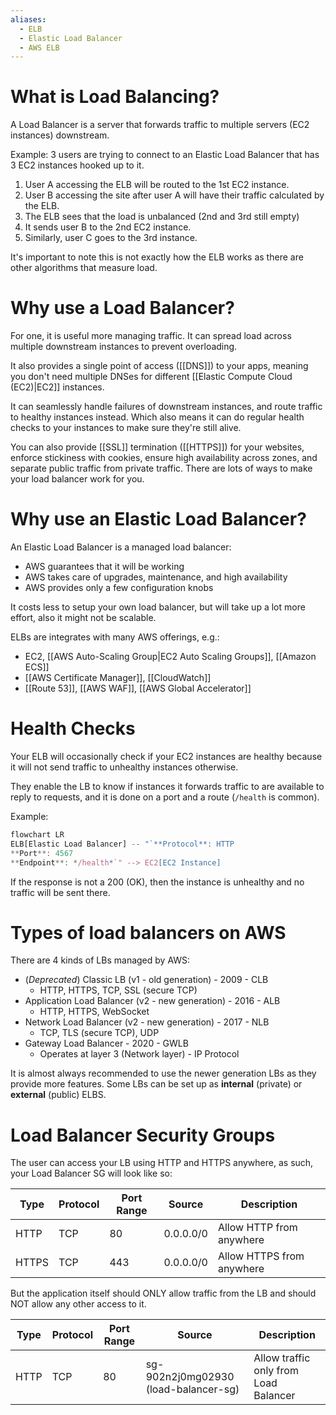 ```yaml
---
aliases:
  - ELB
  - Elastic Load Balancer
  - AWS ELB
---
```

# What is Load Balancing?
A Load Balancer is a server that forwards traffic to multiple servers (EC2 instances) downstream.

Example:
3 users are trying to connect to an Elastic Load Balancer that has 3 EC2 instances hooked up to it.

1. User A accessing the ELB will be routed to the 1st EC2 instance. 
2. User B accessing the site after user A will have their traffic calculated by the ELB. 
3. The ELB sees that the load is unbalanced (2nd and 3rd still empty)
4. It sends user B to the 2nd EC2 instance. 
5. Similarly, user C goes to the 3rd instance.

It's important to note this is not exactly how the ELB works as there are other algorithms that measure load.

# Why use a Load Balancer?
For one, it is useful more managing traffic. It can spread load across multiple downstream instances to prevent overloading.

It also provides a single point of access ([[DNS]]) to your apps, meaning you don't need multiple DNSes for different [[Elastic Compute Cloud (EC2)|EC2]] instances. 

It can seamlessly handle failures of downstream instances, and route traffic to healthy instances instead. Which also means it can do regular health checks to your instances to make sure they're still alive.

You can also provide [[SSL]] termination ([[HTTPS]]) for your websites, enforce stickiness with cookies, ensure high availability across zones, and separate public traffic from private traffic. There are lots of ways to make your load balancer work for you.

# Why use an Elastic Load Balancer?
An Elastic Load Balancer is a managed load balancer:
- AWS guarantees that it will be working
- AWS takes care of upgrades, maintenance, and high availability
- AWS provides only a few configuration knobs

It costs less to setup your own load balancer, but will take up a lot more effort, also it might not be scalable.

ELBs are integrates with many AWS offerings, e.g.:
- EC2, [[AWS Auto-Scaling Group|EC2 Auto Scaling Groups]], [[Amazon ECS]]
- [[AWS Certificate Manager]], [[CloudWatch]]
- [[Route 53]], [[AWS WAF]], [[AWS Global Accelerator]]

# Health Checks
Your ELB will occasionally check if your EC2 instances are healthy because it will not send traffic to unhealthy instances otherwise.

They enable the LB to know if instances it forwards traffic to are available to reply to requests, and it is done on a port and a route (`/health` is common).

Example:
```mermaid.js
flowchart LR
ELB[Elastic Load Balancer] -- "`**Protocol**: HTTP
**Port**: 4567
**Endpoint**: */health*`" --> EC2[EC2 Instance]
```

If the response is not a 200 (OK), then the instance is unhealthy and no traffic will be sent there.

# Types of load balancers on AWS
There are 4 kinds of LBs managed by AWS:
- (*Deprecated*) Classic LB (v1 - old generation) - 2009 - CLB
	- HTTP, HTTPS, TCP, SSL (secure TCP)
- Application Load Balancer (v2 - new generation) - 2016 - ALB
	- HTTP, HTTPS, WebSocket
- Network Load Balancer (v2 - new generation) - 2017 - NLB
	- TCP, TLS (secure TCP), UDP
- Gateway Load Balancer - 2020 - GWLB
	- Operates at layer 3 (Network layer) - IP Protocol

It is almost always recommended to use the newer generation LBs as they provide more features. Some LBs can be set up as **internal** (private) or **external** (public) ELBS.

# Load Balancer Security Groups
The user can access your LB using HTTP and HTTPS anywhere, as such, your Load Balancer SG will look like so:

| Type  | Protocol | Port Range | Source    | Description               |
| ----- | -------- | ---------- | --------- | ------------------------- |
| HTTP  | TCP      | 80         | 0.0.0.0/0 | Allow HTTP from anywhere  |
| HTTPS | TCP      | 443        | 0.0.0.0/0 | Allow HTTPS from anywhere |
But the application itself should ONLY allow traffic from the LB and should NOT allow any other access to it.

| Type | Protocol | Port Range | Source                               | Description                           |
| ---- | -------- | ---------- | ------------------------------------ | ------------------------------------- |
| HTTP | TCP      | 80         | sg-902n2j0mg02930 (load-balancer-sg) | Allow traffic only from Load Balancer |

